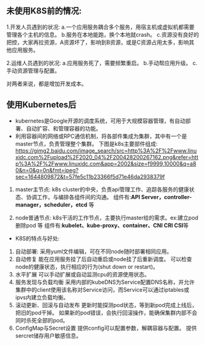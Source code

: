 ## **未使用K8S前的情况:**
1.开发人员遇到的状况:
a.一个应用服务耦合多个服务，用宿主机或虚拟机都需要管理各个主机的信息。
b.服务在本地能跑，换个本地就crash。
c.资源没有良好的把控，大家再拉资源，A资源坏了，影响到B资源，或是C资源占用太多，影响其他应用服务。

2.运维人员遇到的状况:
a.应用服务死了，需要频繁重启。
b.手动帮应用升级。
c.手动资源管理与配置。

对两者来说，都是增加开发成本。

## 使用Kubernetes后

* kubernetes是Google开源的调度系统，可用于大规模容器管理，有自动部署、自动扩容、和管理容器的功能。
* 利用容器间的网络或RPC通信机制，将各部件集成为集群，其中有一个是master节点，负责管理整个集群。
下图是k8s主要部件组成:
https://gimg2.baidu.com/image_search/src=http%3A%2F%2Fwww.linuxidc.com%2Fupload%2F2020_04%2F200428200267162.png&refer=http%3A%2F%2Fwww.linuxidc.com&app=2002&size=f9999,10000&q=a80&n=0&g=0n&fmt=jpeg?sec=1644809872&t=57fe5c11b23366f5d71e46da2938379f

1. master主节点:
k8s cluster的中央，负责api管理工作、追踪各服务的健康状态、协调工作，与编排各组件间的沟通。
组件有:**API Server，controller-manager，scheduler，etcd** 等

2. node普通节点:
k8s干活的工作节点，主要执行master给的需求。ex:建立pod 删除pod 等
组件有:**kubelet、kube-proxy、container、CNI CRI CSI**等

* K8S的特点与好处:
1. 自动部署:
采用yuml文件编辑，可在不同node随时部署相同应用。
2. 自动修复
能在应用服务挂了后自动重启或node挂了后重新调度。
可以检查node的健康状态，执行相应的行为(shut down or restart)。
3. 水平扩展
可以手动扩展或自动监测cpu的资源使用状态。
4. 服务发现与负载均衡
采用内部的kubeDNS为Service配置DNS名称，并允许集群中的client使用该名称对Service访问，而Service可以通过iptables或ipvs内建立负载均衡。
5. 滚动更新、回滚与自动发布
更新时能探测pod状态，等到新pod完成上线后，把旧的pod干掉。
如果新的pod错误，会执行回滚操作，能确保集群内部不会同时杀死全部的pod。
6. ConfigMap与Secret设置
提供config可以配置参数，解耦容器与配置。
提供sercret储存用户敏感信息。
